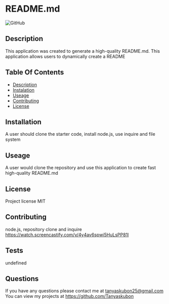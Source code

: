 # README.md
  ![GitHub](https://img.shields.io/github/license/Tanyaskubon/Readme?color=green&style=social)
  
 ## Description 
This application was created to generate a high-quality README.md. This application allows users to dynamically create a README


## Table Of Contents
* [Description](#description)
* [Instalation](#instalation)
* [Useage](#useage)
* [Contributing](#contributing)
* [License](#license)


## Installation
A user should clone the starter code, install node.js, use inquire and file system
## Useage
A user would clone the repository and use this application to create fast high-quality README.md
## License 
Project license  MIT

## Contributing
node.js, repository clone and inquire https://watch.screencastify.com/v/4y4av6spwi5HuLsPP81l

## Tests
undefined

## Questions
If you have any questions please contact me at tanyaskubon25@gmail.com
You can view my projects at https://github.com/Tanyaskubon


